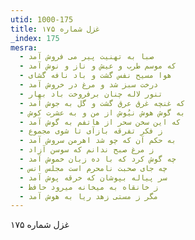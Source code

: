 ```yaml
---
utid: 1000-175
title: غزل شماره ۱۷۵
_index: 175
mesra:
  - صبا به تهنیت پیر می فروش آمد
  - که موسم طرب و عیش و ناز و نوش آمد
  - هوا مسیح نفس گشت و باد نافه گشای
  - درخت سبز شد و مرغ در خروش آمد
  - تنور لاله چنان برفروخت باد بهار
  - که غنچه غرق عرق گشت و گل به جوش آمد
  - به گوش هوش نیُوش از من و به عشرت کوش
  - که این سخن سحر از هاتفم به گوش آمد
  - ز فکر تفرقه بازآی تا شوی مجموع
  - به حکم آن که چو شد اهرمن سروش آمد
  - ز مرغ صبح ندانم که سوسن آزاد
  - چه گوش کرد که با ده زبان خموش آمد
  - چه جای صحبت نامحرم است مجلس انس
  - سر پیاله بپوشان که خرقه پوش آمد
  - ز خانقاه به میخانه میرود حافظ
  - مگر ز مستی زهد ریا به هوش آمد
---
```

غزل شماره ۱۷۵
